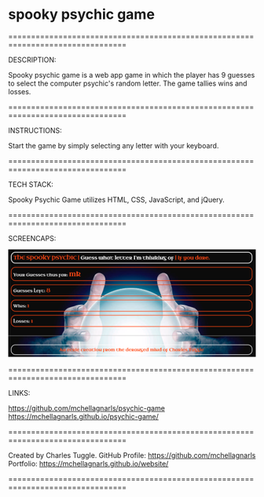 # spooky psychic game

================================================================================

DESCRIPTION:

Spooky psychic game is a web app game in which the player has 9 guesses to select the computer psychic's random letter. The game tallies wins and losses.

================================================================================

INSTRUCTIONS:

Start the game by simply selecting any letter with your keyboard. 

================================================================================

TECH STACK:

Spooky Psychic Game utilizes HTML, CSS, JavaScript, and jQuery.

================================================================================

SCREENCAPS:

![Spooky Psychic Game](spookypsychicgame.png)

================================================================================

LINKS:

https://github.com/mchellagnarls/psychic-game
https://mchellagnarls.github.io/psychic-game/


================================================================================

Created by Charles Tuggle. 
GitHub Profile: https://github.com/mchellagnarls
Portfolio: https://mchellagnarls.github.io/website/

================================================================================